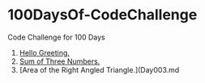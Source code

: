 # 100DaysOf-CodeChallenge
Code Challenge for 100 Days

1) [Hello Greeting.](Day001.md)
2) [Sum of Three Numbers.](Day002.md)
3) [Area of the Right Angled Triangle.](Day003.md
